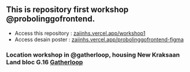 ## This is repository first workshop @probolinggofrontend.
- Access this repository : [zaiinhs.vercel.app/workshop1](https://zaiinhs.vercel.app/workshop1)
- Access desain poster : [zaiinhs.vercel.app/probolinggofrontend-figma](https://www.figma.com/file/eKjYV1qogtJi1yXRCE0H4R/%40probolinggofrontend?type=design&node-id=8%3A4&mode=design&t=v0OIfBotg7zLC7Il-1)

### Location workshop in @gatherloop, housing New Kraksaan Land bloc G.16 [Gatherloop](gatherloop.co/location)

